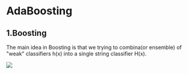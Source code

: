 # AdaBoosting
## 1.Boosting
The main idea in Boosting is that we trying to combina(or ensemble) of "weak" classifiers h(x) into a single string classifier H(x).

<img src="http://chart.googleapis.com/chart?cht=tx&chl=\Large x=\frac{-b\pm\sqrt{b^2-4ac}}{2a}" style="border:none;">